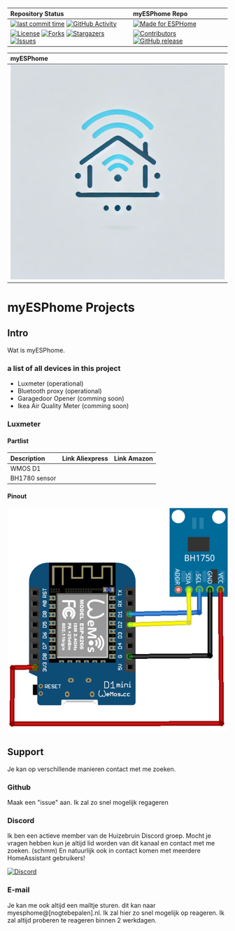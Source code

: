 | Repository Status | myESPhome Repo |
| :--- | :--- |
|  [![last commit time][github-last-commit]][github-master] [![GitHub Activity][commits-shield]][commits] |  [![Made for ESPHome](https://img.shields.io/badge/Made_for-ESPHome-black?logo=esphome)](https://esphome.io) |
| [![License][license-shield]](LICENSE) [![Forks][forks-shield]][forks-url] [![Stargazers][stars-shield]][stars-url] [![Issues][issues-shield]][issues-url] | [![Contributors][contributors-shield]][contributors-url] [![GitHub release](https://img.shields.io/github/release/scns/myESPhome.svg)](https://GitHub.com/scns/myESPhome/releases) |

|  myESPhome |
| :--- |
|  ![myESPhomelogo](./static/stuff/logo.webp) |

# myESPhome Projects

<!-- @import "[TOC]" {cmd="toc" depthFrom=1 depthTo=6 orderedList=false} -->

## Intro

Wat is myESPhome.

### a list of all devices in this project

* Luxmeter (operational)
* Bluetooth proxy (operational)
* Garagedoor Opener (comming soon)
* Ikea Air Quality Meter (comming soon)

### Luxmeter

#### Partlist

| Description | Link Aliexpress | Link Amazon |
| :--- | :--- | :--- |
| WMOS D1 | | |
| BH1780 sensor | | |

#### Pinout

![pinout](./static/stuff/pinout.png)

## Support

Je kan op verschillende manieren contact met me zoeken.

### Github

Maak een "issue" aan. Ik zal zo snel mogelijk regageren

### Discord

Ik ben een actieve member van de Huizebruin Discord groep. Mocht je vragen hebben kun je altijd lid worden van dit kanaal en contact met me zoeken. (schmm)
En natuurlijk ook in contact komen met meerdere HomeAssistant gebruikers!

[![Discord][discord-shield]][discord]

### E-mail

Je kan me ook altijd een mailtje sturen. dit kan naar myesphome@[nogtebepalen].nl. Ik zal hier zo snel mogelijk op reageren. Ik zal altijd proberen te reageren binnen 2 werkdagen.

[commits-shield]: https://img.shields.io/github/commit-activity/y/scns/myESPhome.svg
[discord]: https://discord.gg/bN8rC7gEng
[discord-shield]: https://img.shields.io/discord/723629686093119650.svg?logo=discord&color=7289da
[commits]: https://github.com/scns/myESPhome/commits/main
[github-last-commit]: https://img.shields.io/github/last-commit/scns/myESPhome.svg?style=plasticr
[github-master]: https://github.com/scns/myESPhome/commits/main
[license-shield]: https://img.shields.io/github/license/scns/myESPhome.svg
[contributors-url]: https://github.com/scns/myESPhome/graphs/contributors
[contributors-shield]: https://img.shields.io/github/contributors/scns/myESPhome.svg
[forks-shield]: https://img.shields.io/github/forks/scns/myESPhome.svg
[forks-url]: https://github.com/scns/myESPhome/network/members
[stars-shield]: https://img.shields.io/github/stars/scns/myESPhome.svg
[stars-url]: https://github.com/scns/myESPhome/stargazers
[issues-shield]: https://img.shields.io/github/issues/scns/myESPhome.svg
[issues-url]: https://github.com/scns/myESPhome/issues
